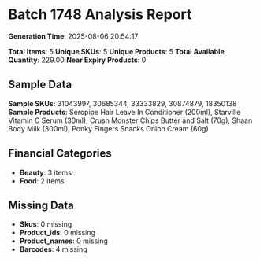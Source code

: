 # Batch 1748 Analysis Report

**Generation Time**: 2025-08-06 20:54:17

**Total Items**: 5
**Unique SKUs**: 5
**Unique Products**: 5
**Total Available Quantity**: 229.00
**Near Expiry Products**: 0

## Sample Data
**Sample SKUs**: 31043997, 30685344, 33333829, 30874879, 18350138
**Sample Products**: Seropipe Hair Leave In Conditioner (200ml), Starville Vitamin C Serum (30ml), Crush Monster Chips Butter and Salt (70g), Shaan Body Milk (300ml), Ponky Fingers Snacks Onion Cream (60g)

## Financial Categories
- **Beauty**: 3 items
- **Food**: 2 items

## Missing Data
- **Skus**: 0 missing
- **Product_ids**: 0 missing
- **Product_names**: 0 missing
- **Barcodes**: 4 missing
